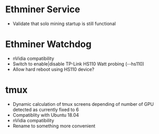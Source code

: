 # Ethminer Service
* Validate that solo mining startup is still functional

# Ethminer Watchdog
* nVidia compatibility
* Switch to enable|disable TP-Link HS110 Watt probing (--hs110)
* Allow hard reboot using HS110 device?

# tmux
* Dynamic calculation of tmux screens depending of number of GPU detected as currently fixed to 6
* Compatiblity with Ubuntu 18.04
* nVidia compatibility
* Rename to something more convenient
